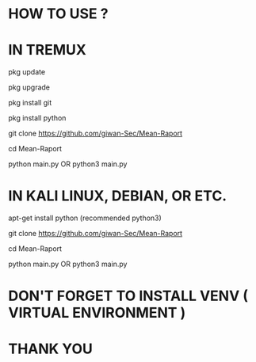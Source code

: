 # HOW TO USE ? 

# IN TREMUX

pkg update

pkg upgrade

pkg install git

pkg install python

git clone https://github.com/giwan-Sec/Mean-Raport

cd Mean-Raport

python main.py OR python3 main.py


# IN KALI LINUX, DEBIAN, OR ETC.

apt-get install python (recommended python3)

git clone https://github.com/giwan-Sec/Mean-Raport

cd Mean-Raport

python main.py OR python3 main.py



# DON'T FORGET TO INSTALL VENV ( VIRTUAL ENVIRONMENT )
# THANK YOU
